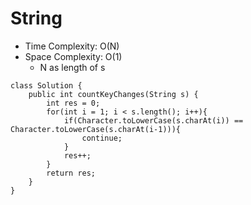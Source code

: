 # String
* Time Complexity: O(N)
* Space Complexity: O(1)
	* N as length of s
```
class Solution {
    public int countKeyChanges(String s) {
        int res = 0;
        for(int i = 1; i < s.length(); i++){
            if(Character.toLowerCase(s.charAt(i)) == Character.toLowerCase(s.charAt(i-1))){
                continue;
            }
            res++;
        }
        return res;
    }
}
```
